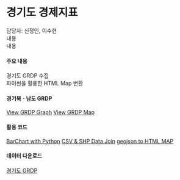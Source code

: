 # 경기도 경제지표

담당자: 신정인, 이수현<br>
내용<br>
내용<br>

#### 주요 내용

경기도 GRDP 수집<br>
파이썬을 활용한 HTML Map 변환<br>

#### 경기북ㆍ남도 GRDP
[View GRDP Graph](https://jinuew.github.io/sicm2002-6/assets/GRDP막대그래프.html)
[View GRDP Map](https://jinuew.github.io/sicm2002-6/assets/Gyeonggi_GRDP_Map.html)

#### 활용 코드
[BarChart with Python](https://github.com/jinuew/sicm2002-6/blob/main/assets/Code/GRDP.ipynb)
[CSV & SHP Data Join](https://github.com/jinuew/sicm2002-6/blob/main/assets/Code/shp와csv조인.ipynb)
[geojson to HTML MAP](https://github.com/jinuew/sicm2002-6/blob/main/assets/Code/Geojson_to_html.ipynb)


#### 데이터 다운로드
[경기도 GRDP](https://github.com/jinuew/sicm2002-6/raw/main/assets/Data/경기도GRDP.xlsx)<br>
